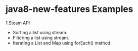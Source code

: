# java8-new-features Examples
1.Steam API 
  * Sorting a list using stream.
  * Filtering a list using stream.
  * Iterating a List and Map using forEach() method.

